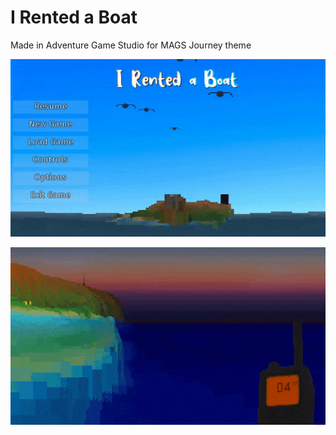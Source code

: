 # I Rented a Boat

Made in Adventure Game Studio for MAGS Journey theme

![Title Screen](https://raw.githubusercontent.com/ericoporto/i_rented_a_boat/main/docs/readme/title_screen.gif)

![water](https://raw.githubusercontent.com/ericoporto/i_rented_a_boat/main/docs/readme/water.gif)
